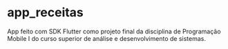 # app_receitas
App feito com SDK Flutter como projeto final da disciplina de Programação Mobile I do curso superior de análise e desenvolvimento de sistemas.
